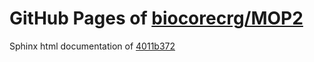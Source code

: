 GitHub Pages of [biocorecrg/MOP2](https://github.com/biocorecrg/MOP2.git)
===
Sphinx html documentation of [4011b372](https://github.com/biocorecrg/MOP2/tree/4011b3722f54cf03fc56145eebaf23dec5fe271e)
